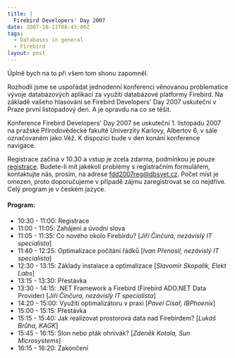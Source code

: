 ```yaml
---
title: |
  Firebird Developers' Day 2007
date: 2007-10-11T08:43:00Z
tags:
  - Databases in general
  - Firebird
layout: post
---
```

Úplně bych na to při všem tom shonu zapomněl.

Rozhodli jsme se uspořádat jednodenní konferenci věnovanou problematice vývoje databázových aplikací za využití databázové platformy Firebird. Na základě vašeho hlasování se Firebird Developers' Day 2007 uskuteční v Praze první listopadový den. A je opravdu na co se těšit.

Konference Firebird Developers' Day 2007 se uskuteční 1. listopadu 2007 na pražské Přírodovědecké fakultě Univerzity Karlovy, Albertov 6, v sále označovaném jako Věž. K dispozici bude v den konání konference navigace.

Registrace začíná v 10.30 a vstup je zcela zdarma, podmínkou je pouze [registrace][1]. Budete-li mít jakékoli problémy s registračním formulářem, kontaktujte nás, prosím, na adrese [fdd2007reg@dbsvet.cz][2]. Počet míst je omezen, proto doporučujeme v případě zájmu zaregistrovat se co nejdříve. Celý program je v českém jazyce.

#### Program:

* 10:30 - 11:00: Registrace
* 11:00 - 11:05: Zahájení a úvodní slova
* 11:05 - 11:35: Co nového okolo Firebirdu? [_Jiří Činčura, nezávislý IT specialista_]
* 11:40 - 12:25: Optimalizace počítání řádků [_Ivan Přenosil, nezávislý IT specialista_]
* 12:30 - 13:15: Základy instalace a optimalizace [_Slavomír Skopalik, Elekt Labs_]
* 13:15 - 13:30: Přestávka
* 13:30 - 14:15: .NET Framework a Firebird (Firebird ADO.NET Data Provider) [_Jiří Činčura, nezávislý IT specialista_]
* 14:20 - 15:00: Využití optimalizátoru v praxi [_Pavel Císař, IBPhoenix_]
* 15:00 - 15:15: Přestávka
* 15:15 - 15:40: Jak realizovat prostorová data nad Firebirdem? [_Lukáš Brůha, KAGK_]
* 15:45 - 16:15: Slon nebo pták ohnivák? [_Zdeněk Kotala, Sun Microsystems_]
* 16:15 - 16:20: Zakončení

[1]: http://www.dbsvet.cz/sablony/fdd2007reg/index.html
[2]: mailto:fdd2007reg@dbsvet.cz
